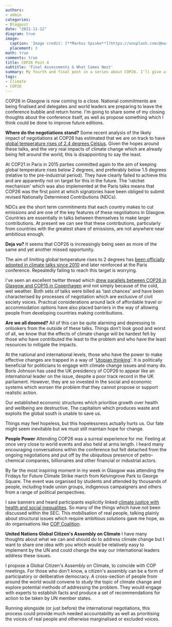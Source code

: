 ```yaml
---
authors:
- admin
categories:
- Blogpost
date: "2021-11-12"
diagram: true
image:
  caption: 'Image credit: [**Markus Spiske**](https://unsplash.com/@markusspiske)'
  placement: 3
math: true
comments: true
title: COP26 Post 4
subtitle: 'Final Assessments & What Comes Next'
summary: My fourth and final post in a series about COP26. I'll give a final update and discuss what more could be done.
tags:
- Climate
- COP26
---
```


COP26 in Glasgow is now coming to a close. National commitments are being finalised and delegates and world leaders are preparing to leave the conference bubble and return home. I'm going to share some of my closing thoughts about the conference itself, as well as propose something which I think could be done to improve future editions.

**Where do the negotiations stand?**
Some recent analysis of the likely impact of negotiations at COP26 has estimated that we are on track to have [global temperature rises of 2.4 degrees Celsius](https://www.theguardian.com/environment/2021/nov/09/cop26-sets-course-for-disastrous-heating-of-more-than-24c-says-key-report). Given the hopes around these talks, and the very real impacts of climate change which are already being felt around the world, this is disappointing to say the least.

At COP21 in Paris in 2015 parties committed again to the aim of keeping global temperature rises below 2 degrees, and preferably below 1.5 degrees (relative to the pre-industrial period). They have clearly failed to achieve this and are apparently not on target for this in the future. The 'ratchet mechanism' which was also implemented at the Paris talks means that COP26 was the first point at which signatories have been obliged to submit revised Nationally Determined Contributions (NDCs).

NDCs are the short term commitments that each country makes to cut emissions and are one of the key features of these negotiations in Glasgow. Countries are essentially in talks between themselves to make larger contributions. At present we can see that these contributions, particularly from countries with the greatest share of emissions, are not anywhere near ambitious enough.

**Deja vu?**
It seems that COP26 is increasingly being seen as more of the same and yet another missed opportunity.

The aim of limiting global temperature rises to 2 degrees has [been officially adopted in climate talks since 2010](https://www.carbonbrief.org/explainer-the-ratchet-mechanism-within-the-paris-climate-deal) and later reinforced at the Paris conference. Repeatedly failing to reach this target is worrying.

I've seen an excellent twitter thread which [drew parallels between COP26 in Glasgow and COP15 in Copenhagen](https://threadreaderapp.com/thread/1455306187398914048.html) and not simply because of the cold, wet weather. Both sets of talks were billed as 'last chances' and have been characterised by processes of negotiation which are exclusive of civil society voices. Practical considerations around lack of affordable travel or accommodation options have also placed barriers in the way of allowing people from developing countries making contributions.

**Are we all doomed?**
All of this can be quite alarming and depressing to onlookers from the outside of these talks. Things don't look good and worst of all, we know that the effects of climate change will be hardest felt by those who have contributed the least to the problem and who have the least resources to mitigate the impacts.

At the national and international levels, those who have the power to make effective changes are trapped in a way of '[Utopian thinking](https://link.springer.com/article/10.1057/sth.2015.12)'. It is politically beneficial for politicians to engage with climate change issues and many do. Boris Johnson has used the UK presidency of COP26 to appear like an international leader on the issue, despite a poor track record in the UK parliament. However, they are so invested in the social and economic systems which worsen the problem that they cannot propose or support realistic action.

Our established economic structures which prioritise growth over health and wellbeing are destructive. The capitalism which produces waste and exploits the global south is unable to save us.

Things may feel hopeless, but this hopelessness actually hurts us. Our fate might seem inevitable but we must still maintain hope for change.

**People Power**
Attending COP26 was a surreal experience for me. Feeling at once very close to world events and also held at arms length. I heard many encouraging conversations within the conference but felt detached from the ongoing negotiations and put off by the ubiquitous presence of petro-chemical companies, billionaires and other financial or industrial actors.

By far the most inspiring moment in my week in Glasgow was attending the Fridays for Future Climate Strike march from Kelvingrove Park to George Square. The event was organised by students and attended by thousands of people, including trade union groups, indigenous campaigners and others from a range of political perspectives.

I saw banners and heard participants explicitly linked [climate justice with health and social inequalities](https://twitter.com/i/status/1456670075717570563). So many of the things which have not been discussed within the SEC. This mobilisation of real people, talking plainly about structural issues which require ambitious solutions gave me hope, as do organisations like [COP Coalition](https://cop26coalition.org/).

**United Nations Global Citizen's Assembly on Climate**
I have many thoughts about what we can and should do to address climate change but I want to share one idea with you which would be relatively easy to implement by the UN and could change the way our international leaders address these issues.

I propose a Global Citizen's Assembly on Climate, to coincide with COP meetings. For those who don't know, a citizen's assembly can be a form of participatory or deliberative democracy. A cross-section of people from around the world would convene to study the topic of climate change and explore potential methods of addressing the problem. They would engage with experts to establish facts and produce a set of recommendations for action to be taken by UN member states.

Running alongside (or just before) the international negotiations, this process could provide much needed accountability as well as prioritising the voices of real people and otherwise marginalised or excluded voices.
